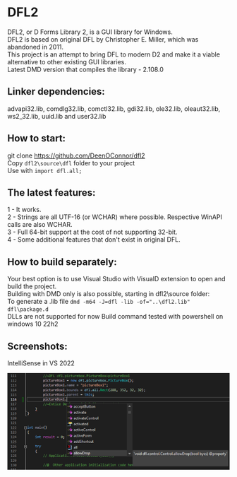 DFL2
====
DFL2, or D Forms Library 2, is a GUI library for Windows. \
DFL2 is based on original DFL by Christopher E. Miller, which was abandoned in 2011. \
This project is an attempt to bring DFL to modern D2 and make it a viable alternative to other existing GUI libraries. \
Latest DMD version that compiles the library - 2.108.0

Linker dependencies:
---
advapi32.lib, comdlg32.lib, comctl32.lib, gdi32.lib, ole32.lib, oleaut32.lib, ws2_32.lib, uuid.lib and user32.lib

How to start:
--
git clone https://github.com/DeenOConnor/dfl2 \
Copy `dfl2\source\dfl` folder to your project \
Use with `import dfl.all;`

The latest features:
---
1 - It works. \
2 - Strings are all UTF-16 (or WCHAR) where possible. Respective WinAPI calls are also WCHAR. \
3 - Full 64-bit support at the cost of not supporting 32-bit. \
4 - Some additional features that don't exist in original DFL.

How to build separately:
---
Your best option is to use Visual Studio with VisualD extension to open and build the project. \
Building with DMD only is also possible, starting in dfl2\source folder: \
To generate a .lib file `dmd -m64 -J=dfl -lib -of="..\dfl2.lib" dfl\package.d` \
DLLs are not supported for now
Build command tested with powershell on windows 10 22h2



  Screenshots:
---
   
   IntelliSense in VS 2022

  ![dfl's intellisense in VS 2022](https://raw.githubusercontent.com/DeenOConnor/dfl2/devel/Images/vs2022.png)

